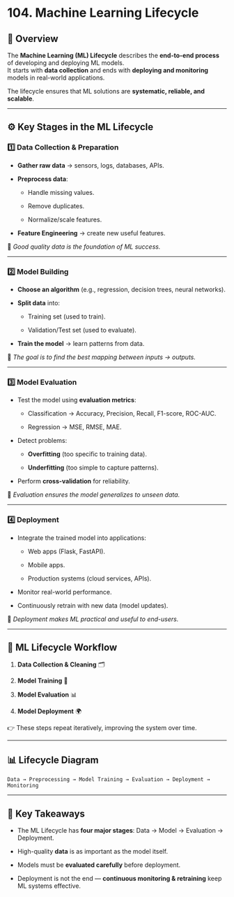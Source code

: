 # 104\. Machine Learning Lifecycle

## 🧩 Overview

The **Machine Learning (ML) Lifecycle** describes the **end-to-end process** of developing and deploying ML models.  
It starts with **data collection** and ends with **deploying and monitoring** models in real-world applications.

The lifecycle ensures that ML solutions are **systematic, reliable, and scalable**.

* * *

## ⚙️ Key Stages in the ML Lifecycle

### 1️⃣ Data Collection & Preparation

*   **Gather raw data** → sensors, logs, databases, APIs.
    
*   **Preprocess data**:
    
    *   Handle missing values.
        
    *   Remove duplicates.
        
    *   Normalize/scale features.
        
*   **Feature Engineering** → create new useful features.
    

📌 _Good quality data is the foundation of ML success._

* * *

### 2️⃣ Model Building

*   **Choose an algorithm** (e.g., regression, decision trees, neural networks).
    
*   **Split data** into:
    
    *   Training set (used to train).
        
    *   Validation/Test set (used to evaluate).
        
*   **Train the model** → learn patterns from data.
    

📌 _The goal is to find the best mapping between inputs → outputs._

* * *

### 3️⃣ Model Evaluation

*   Test the model using **evaluation metrics**:
    
    *   Classification → Accuracy, Precision, Recall, F1-score, ROC-AUC.
        
    *   Regression → MSE, RMSE, MAE.
        
*   Detect problems:
    
    *   **Overfitting** (too specific to training data).
        
    *   **Underfitting** (too simple to capture patterns).
        
*   Perform **cross-validation** for reliability.
    

📌 _Evaluation ensures the model generalizes to unseen data._

* * *

### 4️⃣ Deployment

*   Integrate the trained model into applications:
    
    *   Web apps (Flask, FastAPI).
        
    *   Mobile apps.
        
    *   Production systems (cloud services, APIs).
        
*   Monitor real-world performance.
    
*   Continuously retrain with new data (model updates).
    

📌 _Deployment makes ML practical and useful to end-users._

* * *

## 🚀 ML Lifecycle Workflow

1.  **Data Collection & Cleaning** 🗂️
    
2.  **Model Training** 🧠
    
3.  **Model Evaluation** 📊
    
4.  **Model Deployment** 🌍
    

👉 These steps repeat iteratively, improving the system over time.

* * *

## 📊 Lifecycle Diagram

 `Data → Preprocessing → Model Training → Evaluation → Deployment → Monitoring`

* * *

## 📘 Key Takeaways

*   The ML Lifecycle has **four major stages**: Data → Model → Evaluation → Deployment.
    
*   High-quality **data** is as important as the model itself.
    
*   Models must be **evaluated carefully** before deployment.
    
*   Deployment is not the end — **continuous monitoring & retraining** keep ML systems effective.
